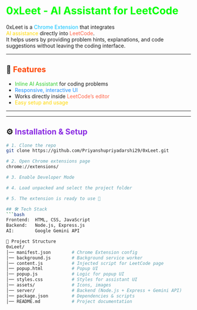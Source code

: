 # <span style="color:#00FF00;">0xLeet - AI Assistant for LeetCode</span>

0xLeet is a <span style="color:#00BFFF;">Chrome Extension</span> that integrates  
<span style="color:#FFD700;">AI assistance</span> directly into <span style="color:#FF6347;">LeetCode</span>.  
It helps users by providing problem hints, explanations, and code suggestions without leaving the coding interface.

---

## 🚀 <span style="color:#FF4500;">Features</span>
- <span style="color:#32CD32;">Inline AI Assistant</span> for coding problems  
- <span style="color:#1E90FF;">Responsive, interactive UI</span>  
- Works directly inside <span style="color:#FF6347;">LeetCode’s editor</span>  
- <span style="color:#FFD700;">Easy setup and usage</span>  

---



---

## ⚙️ <span style="color:#8A2BE2;">Installation & Setup</span>
```bash
# 1. Clone the repo
git clone https://github.com/Priyanshupriyadarshi29/0xLeet.git

# 2. Open Chrome extensions page
chrome://extensions/

# 3. Enable Developer Mode

# 4. Load unpacked and select the project folder

# 5. The extension is ready to use 🚀

## 🛠️ Tech Stack
```bash
Frontend:  HTML, CSS, JavaScript
Backend:   Node.js, Express.js
AI:        Google Gemini API

📂 Project Structure
0xLeet/
│── manifest.json        # Chrome Extension config
│── background.js        # Background service worker
│── content.js           # Injected script for LeetCode page
│── popup.html           # Popup UI
│── popup.js             # Logic for popup UI
│── styles.css           # Styles for assistant UI
│── assets/              # Icons, images
│── server/              # Backend (Node.js + Express + Gemini API)
│── package.json         # Dependencies & scripts
│── README.md            # Project documentation
